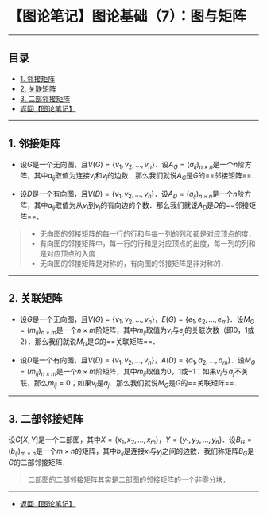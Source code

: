 # 【图论笔记】图论基础（7）：图与矩阵
---

## 目录

+ <a href="#1">1. 邻接矩阵</a>
+ <a href="#2">2. 关联矩阵</a>
+ <a href="#3">3. 二部邻接矩阵</a>
+ <a href="/html/notes/graph-theory/graph-theory.html"> 返回【图论笔记】 </a>

---

## <a name="1"> 1. 邻接矩阵 </a>

+ 设$G$是一个无向图，且$V(G)=\{v_1,v_2,\dots,v_n\}$．设$A_G=(a_{ij})_{n\times n}$是一个$n$阶方阵，其中$a_{ij}$取值为连接$v_i$和$v_j$的边数．那么我们就说$A_G$是$G$的==邻接矩阵==．

+ 设$D$是一个有向图，且$V(D)=\{v_1,v_2,\dots,v_n\}$．设$A_D=(a_{ij})_{n\times n}$是一个$n$阶方阵，其中$a_{ij}$取值为从$v_i$到$v_j$的有向边的个数．那么我们就说$A_D$是$D$的==邻接矩阵==．

> + 无向图的邻接矩阵的每一行的行和与每一列的列和都是对应顶点的度．
> + 有向图的邻接矩阵中，每一行的行和是对应顶点的出度，每一列的列和是对应顶点的入度
> + 无向图的邻接矩阵是对称的，有向图的邻接矩阵是非对称的．

---

## <a name="2"> 2. 关联矩阵 </a>

+ 设$G$是一个无向图，且$V(G)=\{v_1,v_2,\dots,v_n\}$，$E(G)=\{e_1,e_2,\dots,e_m\}$．设$M_G=(m_{ij})_{n\times m}$是一个$n\times m$阶矩阵，其中$m_{ij}$取值为$v_i$与$e_j$的关联次数（即0，1或2）．那么我们就说$M_G$是$G$的==关联矩阵==．

+ 设$D$是一个有向图，且$V(D)=\{v_1,v_2,\dots,v_n\}$，$A(D)=\{a_1,a_2,\dots,a_m\}$．设$M_G=(m_{ij})_{n\times m}$是一个$n\times m$阶矩阵，其中$m_{ij}$取值为$0$，$1$或$-1$：如果$v_i$与$a_j$不关联，那么$m_{ij}=0$；如果$v_i$是$a_j$．那么我们就说$M_G$是$G$的==关联矩阵==．

---

## <a name="3"> 3. 二部邻接矩阵 </a>

设$G[X,Y]$是一个二部图，其中$X=\{x_1,x_2,\dots,x_m\}$，$Y=\{y_1,y_2,\dots,y_n\}$．设$B_G=(b_{ij})_{m\times n}$是一个$m\times n$的矩阵，其中$b_{ij}$是连接$x_i$与$y_j$之间的边数．我们称矩阵$B_G$是$G$的二部邻接矩阵．

> 二部图的二部邻接矩阵其实是二部图的邻接矩阵的一个非零分块．

---

+ <a href="/html/notes/graph-theory/graph-theory.html"> 返回【图论笔记】 </a>